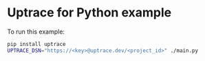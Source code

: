 # Uptrace for Python example

To run this example:

```bash
pip install uptrace
UPTRACE_DSN="https://<key>@uptrace.dev/<project_id>" ./main.py
```
